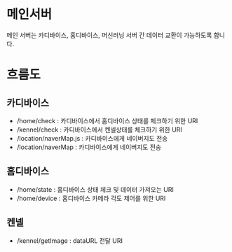 # 메인서버
메인 서버는 카디바이스, 홈디바이스, 머신러닝 서버 간 데이터 교환이 가능하도록 합니다.

# 흐름도



## 카디바이스
 - /home/check : 카디바이스에서 홈디바이스 상태를 체크하기 위한 URI
 - /kennel/check : 카디바이스에서 켄넬상태를 체크하기 위한 URI
 - /location/naverMap.js : 카디바이스에게 네이버지도 전송
 - /location/naverMap : 카디바이스에게 네이버지도 전송

## 홈디바이스
 - /home/state : 홈디바이스 상태 체크 및 데이터 가져오는 URI
 - /home/device : 홈디바이스  카메라 각도 제어를 위한 URI
 
## 켄넬
 - /kennel/getImage : dataURL 전달 URI
